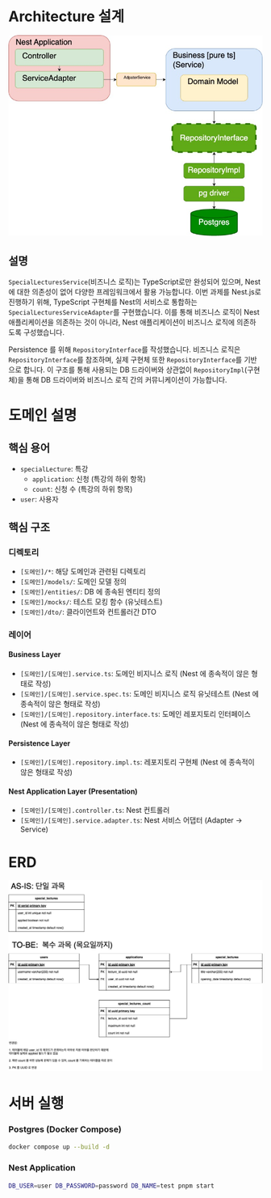 # Architecture 설계

![architecture](./assets/architecture.jpg)

## 설명

`SpecialLecturesService`(비즈니스 로직)는 TypeScript로만 완성되어 있으며, Nest에 대한 의존성이 없어 다양한 프레임워크에서 활용 가능합니다. 이번 과제를 Nest.js로 진행하기
위해, TypeScript 구현체를 Nest의 서비스로 통합하는 `SpecialLecturesServiceAdapter`를 구현했습니다. 이를 통해 비즈니스 로직이 Nest 애플리케이션을 의존하는 것이 아니라,
Nest 애플리케이션이 비즈니스
로직에 의존하도록 구성했습니다.

Persistence 를 위해 `RepositoryInterface`를 작성했습니다. 비즈니스 로직은 `RepositoryInterface`를 참조하며, 실제 구현체
또한 `RepositoryInterface`를 기반으로 합니다. 이 구조를 통해 사용되는 DB 드라이버와 상관없이 `RepositoryImpl`(구현체)을 통해 DB 드라이버와 비즈니스 로직 간의 커뮤니케이션이
가능합니다.

# 도메인 설명

## 핵심 용어

- `specialLecture`: 특강
    - `application`: 신청 (특강의 하위 항목)
    - `count`: 신청 수 (특강의 하위 항목)
- `user`: 사용자

## 핵심 구조

### 디렉토리

- `[도메인]/*`: 해당 도메인과 관련된 디렉토리
- `[도메인]/models/`: 도메인 모델 정의
- `[도메인]/entities/`: DB 에 종속된 엔티티 정의
- `[도메인]/mocks/`: 테스트 모킹 함수 (유닛테스트)
- `[도메인]/dto/`: 클라이언트와 컨트롤러간 DTO

### 레이어

#### Business Layer

- `[도메인]/[도메인].service.ts`: 도메인 비지니스 로직 (Nest 에 종속적이 않은 형태로 작성)
- `[도메인]/[도메인].service.spec.ts`: 도메인 비지니스 로직 유닛테스트 (Nest 에 종속적이 않은 형태로 작성)
- `[도메인]/[도메인].repository.interface.ts`: 도메인 레포지토리 인터페이스 (Nest 에 종속적이 않은 형태로 작성)

#### Persistence Layer

- `[도메인]/[도메인].repository.impl.ts`: 레포지토리 구현체 (Nest 에 종속적이 않은 형태로 작성)

#### Nest Application Layer (Presentation)

- `[도메인]/[도메인].controller.ts`: Nest 컨트롤러
- `[도메인]/[도메인].service.adapter.ts`: Nest 서비스 어댑터 (Adapter -> Service)

# ERD

![ERD](./assets/ERD.png)

# 서버 실행

### Postgres (Docker Compose)

```sh
docker compose up --build -d
```

### Nest Application

```sh
DB_USER=user DB_PASSWORD=password DB_NAME=test pnpm start
```
